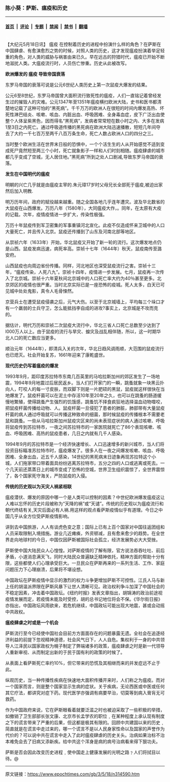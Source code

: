 ### 陈小葵：萨斯、瘟疫和历史

---

#### [首页](../../../..?n314590) &nbsp;|&nbsp; [评论](../../../../../epoch-comment?n314590) &nbsp;|&nbsp; [专题](../../../../../epoch-special?n314590) &nbsp;|&nbsp; [禁闻](../../../../../epoch-news?n314590) &nbsp;|&nbsp; [禁书](../../../../../books?n314590) &nbsp;|&nbsp; [翻墙](https://github.com/gfw-breaker/nogfw/blob/master/README.md?n314590)


<div class="post_content" id="artbody" itemprop="articleBody">
 <!-- article content begin -->
 <p>
  <span style="color: #ffffff;">
   (http://www.epochtimes.com)
  </span>
  <br/>
  【大纪元5月18日讯】
  <ok href="https://www.epochtimes.com/gb/tag/%E7%98%9F%E7%96%AB.html">
   瘟疫
  </ok>
  在控制着历史的进程中扮演什么样的角色？在萨斯在中国肆虐、有愈演愈烈之势的时候，对照人类的历史，这才发现瘟疫扮演着举足轻重的角色，对人类的威胁与祸害由来已久。早在远古的狩猎时代，瘟疫已开始不断地滋扰人类。大瘟疫流行时，人员伤亡惨重。历史从此被改写。
 </p>
 <p>
  <b>
   欧洲爆发的
   <ok href="https://www.epochtimes.com/gb/tag/%E7%98%9F%E7%96%AB.html">
    瘟疫
   </ok>
   导致帝国衰落
  </b>
 </p>
 <p>
  东罗马帝国的衰落可说是公元6世纪人类历史上第一次鼠疫大爆发的结果。
 </p>
 <p>
  公元6至8世纪，东罗马帝国曾大面积流行致死性的瘟疫，人们一直铭记着曾经发生过的摧毁人的灾难。公元1347年至1351年瘟疫横扫欧洲大陆，史书和医书都清楚地记载了这种可怕的“黑死病”。千千万万的欧洲人在很短的时间内爆发高热、坏死性淋巴结炎、咳嗽、咳血、内脏出血、呼吸困难、全身毒血症，皮下广泛出血使整个人体呈紫黑色，因而得名“黑死病”，发病者常常短在数小时之内、大多在发病1至3日之内死亡。通过呼吸道传播的黑死病在欧洲大陆迅速播散，短短几年间夺去了大约一千七百万至两千八百万条生命，死亡人数占欧洲人口的四分之三。
 </p>
 <p>
  当时整个欧洲生活在世界末日般的恐惧中，一个个活生生的人从开始感觉不适到变成死尸竟然短至两三个小时，死亡就象影子一样和人们时刻相随。瘟疫肆虐的城市都几乎变成了空城，无人居住地。”黑死病”所到之处人口剧减,导致东罗马帝国的衰落。
 </p>
 <p>
  <b>
   发生在中国明代的瘟疫
  </b>
 </p>
 <p>
  明朝的兴亡几乎就是由瘟疫主宰的.朱元璋17岁时父母兄长全部死于瘟疫,被迫出家然后加入明教.
 </p>
 <p>
  明万历年间，政府的赋役越来越重。随之全国各地几乎连年遭灾。波及华北数省的大鼠疫在山西爆发。万历八年（1580年），大同瘟疫大作，。同年，在太原有大疫的记载。次年，疫情疫情进一步扩大，传染性极强。
 </p>
 <p>
  万历十年鼠疫传到军卫密集的军事重镇河北宣化。此疫不仅造成怀来卫城中的人口大量死亡，并且传入北京。鼠疫还传播到了山东及河南北部等地区。
 </p>
 <p>
  从崇祯六年（1633年）开始，华北鼠疫又开始了新一轮的流行。这次爆发地点仍是山西。鼠疫发病迅速，病死率高。崇祯十七年（1644年）秋天，鼠疫南传至潞安府。
 </p>
 <p>
  山西鼠疫也向周边省份传播。同样，河北地区也深受鼠疫流行之害。崇祯十三年，“瘟疫传染，人死八九”。崇祯十四年，疫情进一步发展。七月，鼠疫再一次传入了北京城。崇祯十六年夏秋间北京城中的人口死亡率大约为40％甚至更多。北京郊区的疫情也很严重。当时北京实际已是一座恐怖的疫城。死人太多，白天已可见城中处处鬼影，真令人毛骨悚然。
 </p>
 <p>
  京营兵士在遭受鼠疫侵袭之后，元气大伤。以至于北京城墙上，平均每三个垛口才有一个羸弱的士兵守卫，怎么能抵挡李自成的进攻?事实上，北京城是不攻而克的。
 </p>
 <p>
  据估计，明代万历和崇祯二次鼠疫大流行中，华北三省人口死亡总数至少达到了l000万人以上。由于鼠疫的流行与旱灾、蝗灾及战乱相伴随，所以，这一时期华北人口的死亡数应当更多。
 </p>
 <p>
  顺治元年（1644年），即清兵入关的次年，华北日趋风调雨顺，大范围的鼠疫流行也已熄灭。社会开始复苏，1661年迎来了康乾盛世。
 </p>
 <p>
  <b>
   现代历史仍写着瘟疫的爆发
  </b>
 </p>
 <p>
  1993年9月，距印度苏拉特市东南几百英里的马哈拉斯加州的郊区发生了一场地震，1994年9月地震过后居民返乡。当人们打开家门的一瞬，跳蚤就象一块黑云扑向人，叮咬人的每一寸皮肤，而双脚下则是一片肥硕的黑鼠，鼠疫就这样很快在当地爆发了。鼠疫杆菌可以在泥土中存活10年至20年之久，也可以在跳蚤的肠道缓慢地繁殖，使得跳蚤产生强烈的饥饿感，跳蚤饥不择食疯狂地选择温血动物噬咬，把鼠疫杆菌传播给动物、人。鼠疫杆菌一旦侵犯了患者的肺脏，肺部带有大量鼠疫杆菌的病人通过呼吸就可以传播这种致命的细菌，那时候鼠疫的传播根本不需要老鼠和跳蚤。一些从马哈拉斯加州鼠疫灾区来的尚未表现症状的病人通过咳嗽、呼吸将鼠疫传到苏拉特市，一夜之间苏拉特市的一家医院就死亡了86个表现咳嗽、咳血、呼吸困难、高热的鼠疫患者，几日之内就有几千人感染。
 </p>
 <p>
  1994年9月的苏拉特市是一个经济快速增长、人口迅速增多的新兴城市，当人们将投资目标瞄准苏拉特市时，瘟疫爆发了。很多人在一夜之间爆发咳嗽、咳血、呼吸困难、全身出血，近五千人感染，14世纪的黑死病末日迹象再现苏拉特这个小城，人们拖家带口带着面具纷纷逃离苏拉特市，五分之四的人口或逃离或死去。一个几天前还蒸蒸日上的城市变成了恐怖的空城，世界卫生组织震惊了，全世界震惊了，各个国家死守海关，严防鼠疫的入侵。
 </p>
 <p>
  <b>
   传统的历史观以为天灾人祸紧相联
  </b>
 </p>
 <p>
  瘟疫潜伏、爆发的原因中哪一个是人类可以控制的因素？中世纪欧洲爆发瘟疫这让人难以忘怀的历史片段被称为“天降的祸”或“天谴”。传统的历史观以为瘟疫流行和朝代终结有关,天灾后面必有人祸.用这样的观点看萨斯疫情似乎有道理。今日之中国几乎从全方位受萨斯疫情影响。
 </p>
 <p>
  讲到去中国旅游，人人有谈虎色变之意；国际上已有上百个国家对中国往返团组和人员采取限制入境措施。游业几近瘫痪，外资顿减，且有愈来愈少的趋势。在全世界走向地球村的今日，中国仅因萨斯被国际社会孤立，经济发展势必大大受挫。
 </p>
 <p>
  萨斯使中国大陆民众人心惶惶。对萨斯疫情的了解有限，官方说法吞吞吐吐、前后矛盾，小道消息满天飞，同时大陆民众普遍缺乏精神依托，精神方面的帮助十分有限，这些都使人们心理承受巨大。一旦民众在萨斯再来的一系列生活、工作、家庭问题压力下心理崩溃，后果将不堪设想。
 </p>
 <p>
  中国政坛在萨斯疫情中显示的激烈的权力斗争更增加萨斯不可控性。江氏人马与新上任的胡温派界限在萨斯风暴下让世人清晰可见。政治权利争斗加深了中国社会的不稳定因素，冲击着中国政坛。《纽约时报》发表文章指出，胡锦涛的政治前途视疫情发展而定，若疫情未能及时受控，胡的总书记地位将会不保。《华尔街日报》亦指出，中国政坛风雨欲来，若危机继续，中国政坛可能出现大地震，甚或会动摇中共政权。
 </p>
 <p>
  <b>
   瘟疫肆虐之时或是一个机会
  </b>
 </p>
 <p>
  萨斯流行至今已经使中国社会目前方方面面存在的问题暴露无遗。全社会在追逐经济利益的前提下忽视精神道德，社会风气日下，人人自危。集权利于一身的中共领导人江泽民以国家政权为幌子制定了弊端诸多的政策，瘟疫肆虐之时是新一代领导人重新审视、从而制定出新的于民于国有利的政策的时候了。
 </p>
 <p>
  从表面上看萨斯死亡率约10%，但它带来的恐慌及其相继而来的并发症远不止于此。
 </p>
 <p>
  纵观历史，当一种传播性疾病在快速地大面积传播开来时，人们称之为瘟疫。而对一个国家而言，则是整个国家显示生病的症状。关于疾病，无论西医或中医或任何其它疗法，都讲究对症下药。现代医学亦强调有病要早治，切莫等到病入膏肓无可救药。
 </p>
 <p>
  作为中国政府来说，它在萨斯眼看着就要泛滥之时也被迫采取了一些积极的举措，如撤销了卫生部部长张文康、北京市长孟学农的职位﹐在某种程度上承认现有制度之下的谎言带来了严重的后果，但这都是极其有限的。回顾中共建国以来的历史﹐简直就是在谎言中走过来的，哪一个谎言不是以人民身家性命以及国家的声誉作为代价的？可以说中共在谎言中走入了此时瘟疫肆虐的历史关头。治病如果治标不治本难免会去了旧病又添新疾。给中共这个浑身是病的病号治病看来得下狠功夫。
 </p>
 <p>
  萨斯是否会因此改变历史进程﹐使中国走上健康发展的光明之路﹖人们将拭目以待。@
  <span style="color: #ffffff;">
   (http://www.dajiyuan.com)
  </span>
 </p>
 <!-- article content end -->
 <div id="below_article_ad">
 </div>
</div>


---

原文链接：https://www.epochtimes.com/gb/3/5/18/n314590.htm